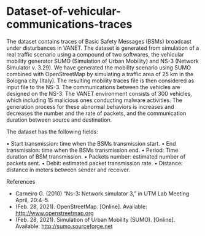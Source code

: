 # Dataset-of-vehicular-communications-traces

The dataset contains traces of Basic Safety Messages (BSMs) broadcast under disturbances in VANET. The dataset is generated from simulation of a real traffic scenario using a compound of two softwares, the vehicular mobility generator SUMO (Simulation of Urban Mobility) and NS-3 (Network Simulator v. 3.29). We have generated the mobility scenario using SUMO combined with OpenStreetMap by simulating a traffic area of 25 km in the Bologna city (Italy). The resulting mobility traces file is then considered as input file to the NS-3. The communications between the vehicles are designed on the NS-3. The VANET environment consists of 300 vehicles, which including 15 malicious ones conducting malware activities. The generation process for these abnormal behaviors is increases and decreases the number and the rate of packets, and the communication duration between source and destination. 

The dataset has the following fields:

•	Start transmission: time when the BSMs transmission start.
•	End transmission: time when the BSMs transmission end.
•	Period: Time duration of BSM transmission.
•	Packets number: estimated number of packets sent.
•	Debit: estimated packet transmission rate.
•	Distance: distance in meters between sender and receiver.



References
- Carneiro G. (2010) “Ns-3: Network simulator 3,” in UTM Lab Meeting April, 20:4–5.
- (Feb. 28, 2021). OpenStreetMap. [Online]. Available: http://www.openstreetmap.org
- (Feb. 28, 2021). Simulation of Urban Mobility (SUMO). [Online]. Available: http://sumo.sourceforge.net
